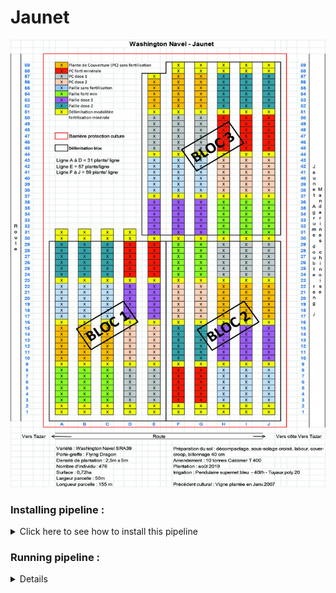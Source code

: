 # Jaunet

  <div align="center">
  <img src="https://github.com/PLStenger/Jaunet/blob/main/98_database_files/Jaunet_plan_8modalites.png" width="800">
  </div>

### Installing pipeline :


<details>
  <summary>Click here to see how to install this pipeline</summary>

  
First, open your terminal. Then, run these two command lines :

    pwd
    /scratch_vol1/fungi

    cd -place_in_your_local_computer
    git clone https://github.com/PLStenger/Jaunet.git

</details> 

### Running pipeline :

<details>
  
    # For run all pipeline, lunch only this command line : 
    time nohup bash 000_run_all_pipeline_in_one_script.sh &> 000_run_all_pipeline_in_one_script.out
  
    time nohup bash 00_quality_check_by_FastQC.sh &> 00_quality_check_by_FastQC.out
    >
  
    time nohup bash 01_renamed_sequences.sh &> 01_renamed_sequences.out
    >real	0m9,114s
    >user	0m0,355s
    >sys	0m6,420s
  
     
    time nohup bash 02_trimmomatic_q30.sh &> 02_trimmomatic_q30.out
    >real    74m13,168s
    >user    535m20,636s
    >sys     24m43,419s
  
    time nohup bash 03_cleaned_data_quality_check_by_FastQC.sh &> 03_cleaned_data_quality_check_by_FastQC.out
    >real    44m31,850s
    >user    69m36,311s
    >sys     3m45,328s
  
    time nohup bash 04_qiime2_import_PE.sh &> 04_qiime2_import_PE.out
    >real    3m46,676s
    >user    3m44,336s
    >sys     0m35,434s
  
    time nohup bash 05_qiime2_denoise_PE.sh &> 05_qiime2_denoise_PE.out
    >real    103m44,848s
    >user    484m44,613s
    >sys     10m8,215s
  
    time nohup bash 06_qiime2_tree_PE.sh &> 06_qiime2_tree_PE.out
    >real    2m35,519s
    >user    2m47,075s
    >sys     0m29,329s
  
    time nohup bash 07_qiime2_rarefaction_PE.sh &> 07_qiime2_rarefaction_PE.out
    >
  
    time nohup bash 08_qiime2_calculate_and_explore_diversity_metrics_PE.sh &> 08_qiime2_calculate_and_explore_diversity_metrics_PE.out
    >real    8m20,030s
    >user    15m8,885s
    >sys     3m9,577s
  
    time nohup bash 09_core_biom_PE.sh &> 09_core_biom_PE.out
    >real    0m38,909s
    >user    0m47,948s
    >sys     0m17,655s
  
    time nohup bash 10_qiime2_assign_taxonomy_PE.sh &> 10_qiime2_assign_taxonomy_PE.out
    >real    315m49,992s
    >user    308m4,774s
    >sys     7m53,232s


</details> 
